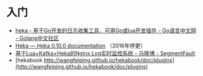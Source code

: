 # 入门

*   [heka - 基于Go开发的日志收集工具，可用Go或lua开发插件 - Go语言中文网 - Golang中文社区](http://studygolang.com/topics/1446)
*   [Heka — Heka 0.10.0 documentation](http://hekad.readthedocs.io/en/v0.10.0/) （2016年停更）
*   [基于Lua+Kafka+Heka的Nginx Log实时监控系统 - 马隆博 - SegmentFault](https://segmentfault.com/a/1190000002980825)
*   [hekabook http://wangfeiping.github.io/hekabook/doc/plugins](http://wangfeiping.github.io/hekabook/doc/plugins)